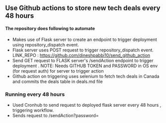 ## Use Github actions to store new tech deals every 48 hours

#### The repository does following to automate
- Makes use of Flask server to create an endpoint to trigger deployment using repository_dispatch event.
- Flask  server uses POST request to trigger repository_dispatch event. LINK_REPO : https://github.com/dineshpabbi10/send_github_action
- Send GET request to FLASK server's /sendAction endpoint to trigger deployment . NOTE: Needs GITHUB TOKEN and PASSWORD in OS env (for request auth) for server to trigger action
- Github action on triggering uses selenium to fetch tech deals in Canada and commits the deals table in deals.md file 

### Running every 48 hours
- Used Cronhub to send request to deployed flask server every 48 hours , triggering workflow.
- Sends request to <domain>/sendAction?password=<password set in deployment os env>
